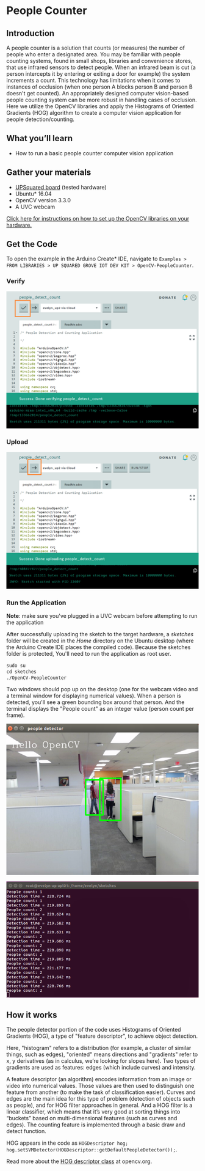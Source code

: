 # People Counter

## Introduction
A people counter is a solution that counts (or measures) the number of people who enter a designated area. You may be familiar with people counting systems, found in small shops, libraries and convenience stores, that use infrared sensors to detect people. When an infrared beam is cut (a person intercepts it by entering or exiting a door for example) the system increments a count. This technology has limitations when it comes to instances of occlusion (when one person A blocks person B and person B doesn't get counted). An appropriately designed computer vision-based people counting system can be more robust in handling cases of occlusion. Here we utilize the OpenCV libraries and apply the Histograms of Oriented Gradients (HOG) algorithm to create a computer vision application for people detection/counting.

## What you’ll learn
* How to run a basic people counter computer vision application

## Gather your materials
  *	[UPSquared board](http://www.up-board.org/upsquared/) (tested hardware)
  *	Ubuntu\* 16.04
  * OpenCV version 3.3.0
  *	A UVC webcam

[Click here for instructions on how to set up the OpenCV libraries on your hardware.](https://github.com/intel-iot-devkit/up-squared-grove-IoT-dev-kit-arduino-create/tree/master/examples/OpenCV-Setup)

## Get the Code
To open the example in the Arduino Create\* IDE, navigate to `Examples > FROM LIBRARIES > UP SQUARED GROVE IOT DEV KIT > OpenCV-PeopleCounter`.
![]()

[//]: # (insert screenshot of Arduino Create IDE)
### Verify

![](./../../extras/people-counter/verify.PNG)

### Upload

![](./../../extras/people-counter/upload.PNG)

### Run the Application

**Note**: make sure you've plugged in a UVC webcam before attempting to run the application

After successfully uploading the sketch to the target hardware, a *sketches* folder will be created in the *Home* directory on the Ubuntu desktop (where the Arduino Create IDE places the compiled code). Because the sketches folder is protected, You'll need to run the application as root user.

```
sudo su
cd sketches
./OpenCV-PeopleCounter
```

Two windows should pop up on the desktop (one for the webcam video and a terminal window for displaying numerical values). When a person is detected, you'll see a green bounding box around that person. And the terminal displays the "People count" as an integer value (person count per frame).

![](./../../extras/people-counter/bounding-box-2.png)

![](./../../extras/people-counter/2-count-terminal.png)

## How it works
The people detector portion of the code uses Histograms of Oriented Gradients (HOG), a type of "feature descriptor", to achieve object detection. 

Here, "histogram" refers to a distribution (for example, a cluster of similar things, such as edges), "oriented" means directions and "gradients" refer to x, y derivatives (as in calculus, we’re looking for slopes here). Two types of gradients are used as features: edges (which include curves) and intensity.

A feature descriptor (an algorithm) encodes information from an image or video into numerical values. Those values are then used to distinguish one feature from another (to make the task of classification easier). Curves and edges are the main idea for this type of problem (detection of objects such as people), and for HOG filter approaches in general. And a HOG filter is a linear classifier, which means that it’s very good at sorting things into “buckets” based on multi-dimensional features (such as curves and edges). The counting feature is implemented through a basic draw and detect function.

HOG appears in the code as `HOGDescriptor hog; hog.setSVMDetector(HOGDescriptor::getDefaultPeopleDetector());`.

Read more about the [HOG descriptor class](https://docs.opencv.org/3.1.0/d5/d33/structcv_1_1HOGDescriptor.html) at opencv.org.

